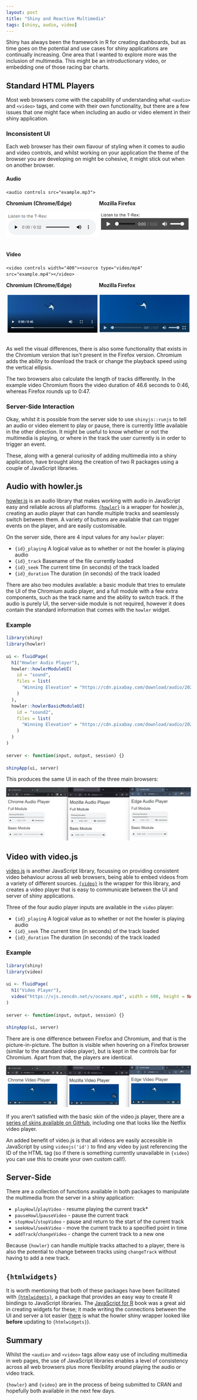 ```yaml
---
layout: post
title: "Shiny and Reactive Multimedia"
tags: [shiny, audio, video]
---
```


Shiny has always been the framework in R for creating dashboards, but as time goes on the potential and use cases for shiny applications are continually increasing. One area that I wanted to explore more was the inclusion of multimedia. This might be an introductionary video, or embedding one of those racing bar charts.

## Standard HTML Players

Most web browsers come with the capability of understanding what `<audio>` and `<video>` tags, and come with their own functionality, but there are a few issues that one might face when including an audio or video element in their shiny application.

### Inconsistent UI

Each web browser has their own flavour of styling when it comes to audio and video controls, and whilst working on your application the theme of the browser you are developing on might be cohesive, it might stick out when on another browser.

#### Audio

`<audio controls src="example.mp3">`

<section style="display: flex; justify-content: space-around; font-weight: 700;">
<div>
<div>
Chromium (Chrome/Edge)
</div>

![UI of an audio tag on Chromium web browser](/assets/img/blog/shiny-multimedia/chrome-audio.png)

</div>
<div>
<div>
Mozilla Firefox
</div>

![UI of an audio tag on Mozilla Firefox web browser](/assets/img/blog/shiny-multimedia/mozilla-audio.png)

</div>
</section>

#### Video

`<video controls width="400"><source type="video/mp4" src="example.mp4"></video>`

<section style="display: flex; justify-content: space-around; font-weight: 700;">

<div>
<div>
Chromium (Chrome/Edge)
</div>

![UI of a video tag on Chromium web browser](/assets/img/blog/shiny-multimedia/chrome-video.png)

</div>
<div>
<div>
Mozilla Firefox
</div>

![UI of a video tag on Mozilla Firefox web browser](/assets/img/blog/shiny-multimedia/mozilla-video.png)

</div>
</section>

As well the visual differences, there is also some functionality that exists in the Chromium version that isn't present in the Firefox version. Chromium adds the ability to download the track or change the playback speed using the vertical ellipsis.

The two browsers also calculate the length of tracks differently. In the example video Chromium floors the video duration of 46.6 seconds to 0:46, whereas Firefox rounds up to 0:47.

### Server-Side Interaction

Okay, whilst it is possible from the server side to use `shinyjs::runjs` to tell an audio or video element to play or pause, there is currently little available in the other direction. It might be useful to know whether or not the multimedia is playing, or where in the track the user currently is in order to trigger an event.

These, along with a general curiosity of adding multimedia into a shiny application, have brought along the creation of two R packages using a couple of JavaScript libraries.

## Audio with howler.js

[howler.js](https://howlerjs.com/) is an audio library that makes working with audio in JavaScript easy and reliable across all platforms. [`{howler}`](https://github.com/ashbaldry/howler) is a wrapper for howler.js, creating an audio player that can handle multiple tracks and seamlessly switch between them. A variety of buttons are available that can trigger events on the player, and are easily customisable.

On the server side, there are 4 input values for any `howler` player:

- `{id}_playing` A logical value as to whether or not the howler is playing audio
- `{id}_track` Basename of the file currently loaded
- `{id}_seek` The current time (in seconds) of the track loaded
- `{id}_duration` The duration (in seconds) of the track loaded

There are also two modules available: a basic module that tries to emulate the UI of the Chromium audio player, and a full module with a few extra components, such as the track name and the ability to switch track. If the audio is purely UI, the server-side module is not required, however it does contain the standard information that comes with the `howler` widget.

### Example

```r
library(shiny)
library(howler)

ui <- fluidPage(
  h1("Howler Audio Player"),
  howler::howlerModuleUI(
    id = "sound",
    files = list(
      "Winning Elevation" = "https://cdn.pixabay.com/download/audio/2022/05/16/audio_db6591201e.mp3"
    )
  ),
  howler::howlerBasicModuleUI(
    id = "sound2",
    files = list(
      "Winning Elevation" = "https://cdn.pixabay.com/download/audio/2022/05/16/audio_db6591201e.mp3"
    )
  )
)

server <- function(input, output, session) {}

shinyApp(ui, server)
```

This produces the same UI in each of the three main browsers:

![UI of howler modules in Chrome, Firefox and Edge, all 3 players have identical UI](/assets/img/blog/shiny-multimedia/howler-comparison.png)

## Video with video.js

[video.js](https://videojs.com/) is another JavaScript library, focussing on providing consistent video behaviour across all web browsers, being able to embed videos from a variety of different sources. [`{video}`](https://github.com/ashbaldry/video) is the wrapper for this library, and creates a video player that is easy to communicate between the UI and server of shiny applications.

Three of the four audio player inputs are available in the `video` player:

- `{id}_playing` A logical value as to whether or not the howler is playing audio
- `{id}_seek` The current time (in seconds) of the track loaded
- `{id}_duration` The duration (in seconds) of the track loaded

### Example

```r
library(shiny)
library(video)

ui <- fluidPage(
  h1("Video Player"),
  video("https://vjs.zencdn.net/v/oceans.mp4", width = 600, height = NA)
)

server <- function(input, output, session) {}

shinyApp(ui, server)
```

There are is one difference between Firefox and Chromium, and that is the picture-in-picture. The button is visible when hovering on a Firefox browser (similar to the standard video player), but is kept in the controls bar for Chromium. Apart from that, the players are identical.

![UI of video.js players in Chrome, Mozilla and Edge, all 3 players have similar UI](/assets/img/blog/shiny-multimedia/video-comparison.png)

If you aren't satisfied with the basic skin of the video.js player, there are a [series of skins available on GitHub](https://github.com/videojs/video.js/wiki/Skins), including one that looks like the Netflix video player.

An added benefit of video.js is that all videos are easily accessible in JavaScript by using `videojs('id')` to find any video by just referencing the ID of the HTML tag (so if there is something currently unavailable in `{video}` you can use this to create your own custom call!).

## Server-Side

There are a collection of functions available in both packages to manipulate the multimedia from the server in a shiny application:

- `playHowl`/`playVideo` - resume playing the current track*
- `pauseHowl`/`pauseVideo` - pause the current track
- `stopHowl`/`stopVideo` - pause and return to the start of the current track
- `seekHowl`/`seekVideo` - move the current track to a specified point in time
- `addTrack`/`changeVideo` - change the current track to a new one

Because `{howler}` can handle multiple tracks attached to a player, there is also the potential to change between tracks using `changeTrack` without having to add a new track. 

## `{htmlwidgets}`

It is worth mentioning that both of these packages have been facilitated with [`{htmlwidgets}`](https://github.com/ramnathv/htmlwidgets), a package that provides an easy way to create R bindings to JavaScript libraries. The [JavaScript for R](https://book.javascript-for-r.com/) book was a great aid in creating widgets for these; it made writing the connections between the UI and server a lot easier ([here](https://github.com/ashbaldry/howler/blob/af886b2d08fb9dd039dd26e0adc2acd6c7175452/inst/srcjs/howler.shiny.js) is what the howler shiny wrapper looked like **before** updating to `{htmlwidgets}`).

## Summary

Whilst the `<audio>` and `<video>` tags allow easy use of including multimedia in web pages, the use of JavaScript libraries enables a level of consistency across all web browsers plus more flexibility around playing the audio or video track.

`{howler}` and `{video}` are in the process of being submitted to CRAN and hopefully both available in the next few days.
